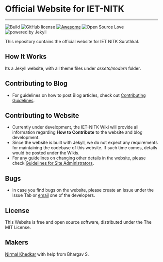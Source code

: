 # Official Website for IET-NITK
___

![Build](https://github.com/IET-NITK/newweb/workflows/Build/badge.svg)
![GitHub license](https://img.shields.io/badge/license-MIT-blue.svg)
[![Awesome](https://cdn.rawgit.com/sindresorhus/awesome/d7305f38d29fed78fa85652e3a63e154dd8e8829/media/badge.svg)](https://github.com/iet-nitk)
![Open Source Love](https://badges.frapsoft.com/os/v1/open-source.png?v=103)
![powered by Jekyll](https://img.shields.io/badge/powered_by-Jekyll-green.svg)

This repository contains the official website for IET NITK Surathkal. 

## How It Works
Its a Jekyll website, with all theme files under *assets/modern* folder.

## Contributing to Blog
* For guidelines on how to post Blog articles, check out [Contributing Guidelines](CONTRIBUTING.md).

## Contributing to Website
* Currently under development, the IET-NITK Wiki will provide all information regarding **How to Contribute** to the website and blog development.
* Since the website is built with Jekyll, we do not expect any requirements for maintaining the codebase of this website. If such time comes, details would be posted under the Wikis.
* For any guidelines on changing other details in the website, please check [Guidelines for Site Administrators](SITEGUIDE.md).

## Bugs
* In case you find bugs on the website, please create an Issue under the Issue Tab or [email](mailto:nirmalhk7@gmail.com?Subject=IETNITK%20Website) one of the developers.

## License
This Website is free and open source software, distributed under the The MIT License. 

## Makers
[Nirmal Khedkar](https://nirmalhk7.github.io) with help from Bhargav S.

